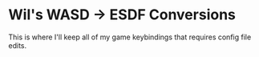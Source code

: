 # Wil's WASD -> ESDF Conversions

This is where I'll keep all of my game keybindings that requires config file edits.